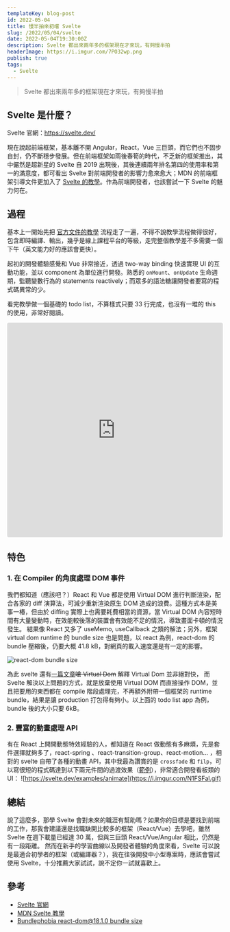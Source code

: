 ```yaml
---
templateKey: blog-post
id: 2022-05-04
title: 慢半拍來初嚐 Svelte
slug: /2022/05/04/svelte
date: 2022-05-04T19:30:00Z
description: Svelte 都出來兩年多的框架現在才來玩，有夠慢半拍
headerImage: https://i.imgur.com/7PO32wp.png
publish: true
tags:
  - Svelte
---
```


> Svelte 都出來兩年多的框架現在才來玩，有夠慢半拍

## Svelte 是什麼？

Svelte 官網：https://svelte.dev/

現在說起前端框架，基本離不開 Angular，React，Vue 三巨頭，而它們也不固步自封，仍不斷穩步發展。但在前端框架如雨後春筍的時代，不乏新的框架推出，其中儼然是超新星的 Svelte 自 2019 出現後，其後連續兩年排名第四的使用率和第一的滿意度，都可看出 Svelte 對前端開發者的影響力愈來愈大；MDN 的前端框架引導文件更加入了 [Svelte 的教學](https://developer.mozilla.org/en-US/docs/Learn/Tools_and_testing/Client-side_JavaScript_frameworks#svelte_tutorials)。作為前端開發者，也該嘗試一下 Svelte 的魅力何在。

## 過程

基本上一開始先把 [官方文件的教學](https://svelte.dev/tutorial/basics) 流程走了一遍，不得不說教學流程做得很好，包含即時編譯、輸出，幾乎是線上課程平台的等級，走完整個教學差不多需要一個下午（英文能力好的應該會更快）。

起初的開發體驗感覺和 Vue 非常接近，透過 two-way binding 快速實現 UI 的互動功能，並以 component 為單位進行開發。熟悉的 `onMount`、`onUpdate` 生命週期，監聽變數行為的 statements reactively；而眾多的語法糖讓開發者要寫的程式碼異常的少。

看完教學做一個基礎的 todo list，不算樣式只要 33 行完成，也沒有一堆的 this 的使用，非常好閱讀。

<iframe src="https://codesandbox.io/embed/svelte-todo-list-lv5wk0?autoresize=1&fontsize=14&hidenavigation=1&module=%2FApp.svelte&theme=dark"
     style="width:100%; height:500px; border:0; border-radius: 4px; overflow:hidden;"
     title="Svelte todo list"
     allow="accelerometer; ambient-light-sensor; camera; encrypted-media; geolocation; gyroscope; hid; microphone; midi; payment; usb; vr; xr-spatial-tracking"
     sandbox="allow-forms allow-modals allow-popups allow-presentation allow-same-origin allow-scripts"
   ></iframe>

## 特色

### 1. 在 Compiler 的角度處理 DOM 事件

我們都知道（應該吧？）React 和 Vue 都是使用 Virtual DOM 進行判斷渲染，配合各家的 diff 演算法，可減少重新渲染原生 DOM 造成的浪費。這種方式本是美事一樁，但由於 diffing 實際上也需要耗費相當的資源，當 Virtual DOM 內容短時間有大量變動時，在效能較後落的裝置會有效能不足的情況，導致畫面卡頓的情況發生。
結果像 React 又多了 useMemo, useCallback 之類的解法；另外，框架 virtual dom runtime 的 bundle size 也是問題，以 react 為例，react-dom 的bundle 壓縮後，仍要大概 41.8 kB，對網頁的載入速度還是有一定的影響。

![react-dom bundle size](https://i.imgur.com/lg6n7Ep.png)

為此 svelte 還有[一篇文章](https://svelte.dev/blog/virtual-dom-is-pure-overhead)~~嗆 Virtual Dom~~ 解釋 Virtual Dom 並非絕對快，
而 Svelte 解決以上問題的方式，就是放棄使用 Virtual DOM 而直接操作 DOM，並且把要用的東西都在 compile 階段處理完，不再額外附帶一個框架的 runtime bundle，結果是讓 production 打包得有夠小。以上面的 todo list app 為例，bundle 後的大小只要 6kB。

### 2. 豐富的動畫處理 API

有在 React 上開開動態特效經驗的人，都知道在 React 做動態有多麻煩，先是套件選擇就夠多了，react-spring 、react-transition-group、react-motion... ，相對的 svelte 自帶了各種的動畫 API，其中我最為讚賞的是 `crossfade` 和 `filp`，可以寫很短的程式碼達到以下兩元件間的過渡效果（[範例](https://svelte.dev/examples/animate)），非常適合開發看板類的 UI：
![https://svelte.dev/examples/animate](https://i.imgur.com/N1FSFal.gif)

## 總結

說了這麼多，那學 Svelte 會對未來的職涯有幫助嗎？如果你的目標是要找到前端的工作，那我會建議還是找職缺開比較多的框架（React/Vue）去學吧，雖然 Svelte 在週下載量已經達 30 萬，但與三巨頭 React/Vue/Angular 相比，仍然是有一段距離。
然而在新手的學習曲線以及開發者體驗的角度來看，Svelte 可以說是最適合初學者的框架（或編譯器？），我在往後開發中小型專案時，應該會嘗試使用 Svelte，十分推薦大家試試，說不定你一試就喜歡上。

## 參考

* [Svelte 官網](https://svelte.dev/)
* [MDN Svelte 教學](https://developer.mozilla.org/en-US/docs/Learn/Tools_and_testing/Client-side_JavaScript_frameworks#svelte_tutorials)
* [Bundlephobia react-dom@18.1.0 bundle size](https://bundlephobia.com/package/react-dom@18.1.0)
